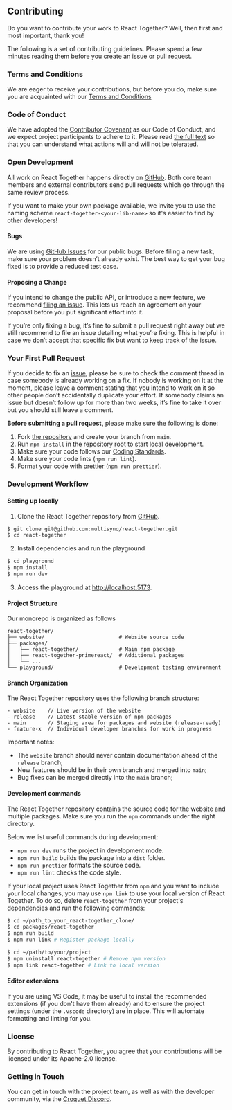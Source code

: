 ## Contributing

Do you want to contribute your work to React Together? Well, then first and most important, thank you!


The following is a set of contributing guidelines. Please spend a few minutes reading them before you create an issue or pull request.


### Terms and Conditions

We are eager to receive your contributions, but before you do, make sure you are acquainted with our [Terms and Conditions](https://github.com/multisynq/react-together/blob/main/contributing/TERMS_AND_CONDITIONS.md)

### Code of Conduct

We have adopted the [Contributor Covenant](https://www.contributor-covenant.org/) as our Code of Conduct, and we expect project participants to adhere to it. Please read [the full text](https://github.com/multisynq/react-together/blob/main/contributing/CODE_OF_CONDUCT.md) so that you can understand what actions will and will not be tolerated.

### Open Development

All work on React Together happens directly on [GitHub](https://github.com/multisynq/react-together). Both core team members and external contributors send pull requests which go through the same review process.

If you want to make your own package available, we invite you to use the naming scheme `react-together-<your-lib-name>` so it's easier to find by other developers!

#### Bugs
We are using [GitHub Issues](https://github.com/multisynq/react-together/issues) for our public bugs. Before filing a new task, make sure your problem doesn’t already exist. The best way to get your bug fixed is to provide a reduced test case.

#### Proposing a Change

If you intend to change the public API, or introduce a new feature, we recommend [filing an issue](https://github.com/multisynq/react-together/issues/new). This lets us reach an agreement on your proposal before you put significant effort into it.

If you’re only fixing a bug, it’s fine to submit a pull request right away but we still recommend to file an issue detailing what you’re fixing. This is helpful in case we don’t accept that specific fix but want to keep track of the issue.

### Your First Pull Request

If you decide to fix an [issue](https://github.com/multisynq/react-together/issues), please be sure to check the comment thread in case somebody is already working on a fix. If nobody is working on it at the moment, please leave a comment stating that you intend to work on it so other people don’t accidentally duplicate your effort. If somebody claims an issue but doesn’t follow up for more than two weeks, it’s fine to take it over but you should still leave a comment.

**Before submitting a pull request,** please make sure the following is done:

1.  Fork [the repository](https://github.com/multisynq/react-together) and create your branch from `main`.
2.  Run `npm install` in the repository root to start local development.
3.  Make sure your code follows our [Coding Standards](https://github.com/multisynq/react-together/blob/main/contributing/CODING_STANDARDS.md).
4.  Make sure your code lints (`npm run lint`).
5.  Format your code with [prettier](https://github.com/prettier/prettier) (`npm run prettier`).


### Development Workflow

#### Setting up locally 

1. Clone the React Together repository from [GitHub](https://github.com/multisynq/react-together).

``` bash
$ git clone git@github.com:multisynq/react-together.git
$ cd react-together
```

2. Install dependencies and run the playground

``` bash
$ cd playground
$ npm install
$ npm run dev
```

3. Access the playground at [http://localhost:5173](http://localhost:5173).

#### Project Structure

Our monorepo is organized as follows

```
react-together/
├── website/                        # Website source code
├── packages/
│   ├── react-together/             # Main npm package
│   ├── react-together-primereact/  # Additional packages
│   └── ...
└── playground/                     # Development testing environment
```

#### Branch Organization

The React Together repository uses the following branch structure:

```
- website    // Live version of the website
- release    // Latest stable version of npm packages
- main       // Staging area for packages and website (release-ready)
- feature-x  // Individual developer branches for work in progress
```

Important notes:

 - The `website` branch should never contain documentation ahead of the `release` branch;
 - New features should be in their own branch and merged into `main`;
 - Bug fixes can be merged directly into the `main` branch;

#### Development commands

The React Together repository contains the source code for the website and multiple packages. Make sure you run the `npm` commands under the right directory.

Below we list useful commands during development:

*   `npm run dev` runs the project in development mode.
*   `npm run build` builds the package into a `dist` folder.
*   `npm run prettier` formats the source code.
*   `npm run lint` checks the code style.

If your local project uses React Together from `npm` and you want to include your local changes, you may use `npm link` to use your local version of React Together.
To do so, delete `react-together` from your project's dependencies and run the following commands:

``` bash
$ cd ~/path_to_your_react-together_clone/
$ cd packages/react-together
$ npm run build
$ npm run link # Register package locally

$ cd ~/path/to/your/project
$ npm uninstall react-together # Remove npm version
$ npm link react-together # Link to local version
```

#### Editor extensions

If you are using VS Code, it may be useful to install the recommended extensions (if you don't have them already) and to ensure the project settings (under the `.vscode` directory) are in place. This will automate formatting and linting for you.

### License

By contributing to React Together, you agree that your contributions will be licensed under its Apache-2.0 license.

### Getting in Touch

You can get in touch with the project team, as well as with the developer community, via the [Croquet Discord](https://croquet.io/discord).